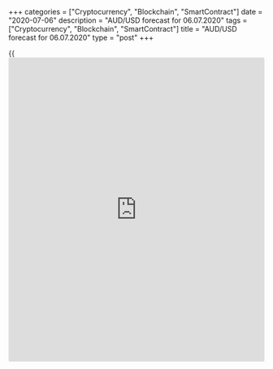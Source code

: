 +++
categories = ["Cryptocurrency", "Blockchain", "SmartContract"]
date = "2020-07-06"
description = "AUD/USD forecast for 06.07.2020"
tags = ["Cryptocurrency", "Blockchain", "SmartContract"]
title = "AUD/USD forecast for 06.07.2020"
type = "post"
+++

{{<iframe id="large-banner" src="https://www.bounty.group/#slide=7.0" width="100%" height="600" scrolling="no" style="border: 0px solid rgb(216, 221, 230); border-radius: 3px;">}}

July 6, 2020

July 6, 2020

The Reserve Bank of Australia bluffs and scares the AUDDmitri Demidenko

## Australian dollar forecast for today

### Open the AUD/USD positions according to the outcomes of the RBA
meeting

It is difficult to predict the currency trend if it depends on a non-
economic unpredictable factor. This results in controversial forecasts.
That was with the pound amid Brexit talks in 2018-2019. That is now with
the Australian dollar, which is very responsive to the global economic
growth that depends on the COVID-19 situation. According to Morgan
Stanley, The AUD/USD will be up to 0.73 at the end of 2020. JP Morgan
and Rabobank, on the contrary, see the Aussie down to the lowest levels
since the 1960s.

The AUD bulls bet on a faster GDP recovery in Australia than in other
advanced economies. The AUD/USD positive outlook results from the
increased risk appetite, rally of copper and iron ore, key components of
Australian exports, and a quick rebound of China’s economy. The Aussie
took advantage of the strong reading of China’s services PMI in June,
and the [AUD/USD][1] surged to the top of figure 69. Looking at the AUD
rally up from the lows hit in March, speculators have changed the AUD
market sentiment.

### Dynamics of Australian dollar speculative positions

![LiteForex: AUD/USD forecast for 06.07.2020][2]

 _Source: Bloomberg_

The AUD bears, on the contrary, believe that the global economic
recovery will take a long time, and the risks of the second coronavirus
wave and the escalation of the US-China trade war are high. 41% of
Bloomberg respondents expect Australia’s GDP to face a U-shaped
recovery, 34% vote for a W-shaped recovery. Australia is to close the
Victoria-New South Wales border in response to the COVID-19 outbreak.
Besides, Beijing isn’t fully meeting its obligations under the phase-one
trade deal signed in January. In the January-May period, China purchased
only $5.4 billion of $33 billion of the US agricultural products, $19.5
billion of $84 billion of industrial goods, and $2 billion of $25
billion of energy products. Some experts say China is unlikely to meet
purchase targets for the US imports in 2020.

### Forecasts for the shape of the Australian GDP recovery

![LiteForex: AUD/USD forecast for 06.07.2020][3]

 _Source: Bloomberg_

The RBA comments can put additional pressure on the Aussie. Ahead of the
central bank’s meeting in July, Philip Lowe said that it's really hard
to argue that the Australian dollar is overvalued. If he repeats this
phrase at the RBA meeting, the [AUD/USD][1] bears will go ahead. After
all, I believe this will be a good chance to buy the AUD at lower
prices. RBA resources are limited. It won’t cut the cash rate down from
the current levels, and the yield control [policy](https://www.fintechee.com/policy/) does not suggest the
regulator should interfere with the bond market rates, it has not bought
the government bonds for eight weeks.

I am positive about the AUD outlook. Australia will be able to manage
the COVID-19 outbreak as quickly as China. The US-China trade war will
hardly be resumed now, as Donald Trump is doing his best to avert the
crash of the US stock market. Furthermore, the economic recovery will be
faster in Australia and China than in other world’s leading countries.
So, I suggest new [AUD/USD][1] purchases with the [target of at least
0.72][4].

* * *

P.S. Did you like my article? Share it in social networks: it will be
the best “thank you" :)

Ask me questions and comment below. I’ll be glad to answer your
questions and give necessary explanations.

 **Useful links:**

  * I recommend trying to trade with a reliable broker [here][5]. The system allows you to trade by yourself or copy successful traders from all across the globe.
  * Use my promo-code BLOG for getting deposit bonus 50% on LiteForex platform. Just enter this code in the appropriate field while [depositing][6] your trading account.
  * Telegram channel with high-quality analytics, Forex reviews, training articles, and other useful things for traders <t.me/liteforex>

## Price chart of AUDUSD in real time mode

![The Reserve Bank of Australia bluffs and scares the AUD][7]

The content of this article reflects the author’s opinion and does not
necessarily reflect the official position of LiteForex. The material
published on this page is provided for informational purposes only and
should not be considered as the provision of investment advice for the
purposes of Directive 2004/39/EC.

Rate this article:

{{value}}

( {{count}} {{title}} )

   1. my.liteforex.com/trading/chart?symbol=AUDUSD&returnUrl=true
   2. cdn.liteforex.com/cache/uploads/blog_post/fundamental_analysis/aussie-dollar-cftc-06-07-20.jpg?w=30&s=29d55297c81a7b392b26f68a4de149b0
   3. cdn.liteforex.com/cache/uploads/blog_post/fundamental_analysis/forecast-australia-gdp-06-07-20.jpg?w=30&s=37748759cd4fc6e920280c5c3cdfb5fa
   4. www.liteforex.com/blog/analysts-opinions/aussie-works-wonders/
   5. my.liteforex.com/?category=analysts-opinions&slug=the-reserve-bank-of-australia-bluffs-and-scares-the-aud&openPopup=%2Fregistration%2Fpopup&utm_source=blog&utm_medium=article&utm_campaign=bonus
   6. my.liteforex.com/deposit/?category=analysts-opinions&slug=the-reserve-bank-of-australia-bluffs-and-scares-the-aud&promo_code=BLOG&utm_source=blog&utm_medium=article&utm_campaign=bonus
   7. cdn.liteforex.com/cache/uploads/blog_post/fundamental_analysis/liteforex-blog-audusd-06-07-20.jpg?q=75&w=1000&s=fdbfc780e60c85e1854a84a8cc511d66